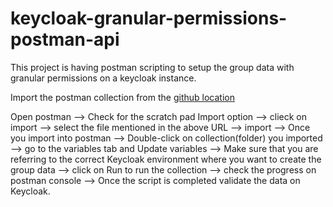 # keycloak-granular-permissions-postman-api
This project is having postman scripting to setup the group data with granular permissions on a keycloak instance. 

Import the postman collection from the [github location](https://github.com/lokeshrangineni/keycloak-granular-permissions-setup-using-rest-apis/blob/main/Keycloak-Granular-Permissions.postman_collection.json)

Open postman --> Check for the scratch pad Import option --> clieck on import --> select the file mentioned in the above URL --> import --> Once you import into postman --> Double-click on collection(folder) you imported --> go to the variables tab and Update variables --> Make sure that you are referring to the correct Keycloak environment where you want to create the group data --> click on Run to run the collection --> check the progress on postman console --> Once the script is completed validate the data on Keycloak.
